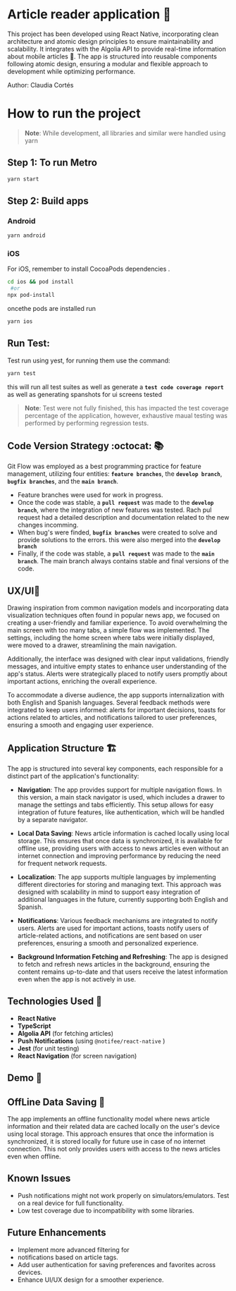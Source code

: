 # Article reader application 📲
This project has been developed using React Native, incorporating clean architecture and atomic design principles to ensure maintainability and scalability. It integrates with the Algolia API to provide real-time information about mobile articles 📱. The app is structured into reusable components following atomic design, ensuring a modular and flexible approach to development while optimizing performance.

Author: Claudia Cortés

# How to run the project

> **Note**: While development, all libraries and similar were handled using yarn 

## Step 1: To run  Metro
```sh
yarn start
```

## Step 2: Build apps

### Android

```sh
yarn android
```

### iOS

For iOS, remember to install CocoaPods dependencies .

```sh
cd ios && pod install 
 #or 
npx pod-install
```
oncethe pods are installed run 
```sh
yarn ios
```

## Run Test:
Test run using yest, for running them use the command:
```sh
yarn test
```
this will run all test suites as well as generate a  **`test code coverage report`** as well as generating spanshots for ui screens tested
> **Note**: Test were not fully finished, this has impacted the test coverage  percentage of the application,  however, exhaustive maual testing was performed by performing regression tests. 

## Code Version Strategy :octocat: 📚

Git Flow was employed as a best programming practice for feature management, utilizing four entities: **`feature branches`**, the **`develop branch`**, **`bugfix branches`**, and the **`main branch`**. 
- Feature branches were used for work in progress.
- Once the code was stable, a **`pull request`** was made to the **`develop branch`**, where the integration of new features was tested. Rach pul request had a detailed description and documentation related to the new changes incomming. 
- When bug's were  finded, **`bugfix branches`** were created to solve and provide solutions to the errors. this were also merged into  the **`develop branch`**
- Finally, if the code was stable, a **`pull request`** was made to the **`main branch`**. The main branch always contains stable and final versions of the code.

## UX/UI📍  
Drawing inspiration from common navigation models and incorporating data visualization techniques often found in popular news app, we focused on creating a user-friendly and familiar experience. To avoid overwhelming the main screen with too many tabs, a simple flow was implemented. The settings, including the home screen where tabs were initially displayed, were moved to a drawer, streamlining the main navigation.  

Additionally, the interface was designed with clear input validations, friendly messages, and intuitive empty states to enhance user understanding of the app's status. Alerts were strategically placed to notify users promptly about important actions, enriching the overall experience.  

To accommodate a diverse audience, the app supports internalization with both English and Spanish languages. Several feedback methods were integrated to keep users informed: alerts for important decisions, toasts for actions related to articles, and notifications tailored to user preferences, ensuring a smooth and engaging user experience.

## Application Structure 🏗️
The app is structured into several key components, each responsible for a distinct part of the application's functionality:

- **Navigation**: The app provides support for multiple navigation flows. In this version, a main stack navigator is used, which includes a drawer to manage the settings and tabs efficiently. This setup allows for easy integration of future features, like authentication, which will be handled by a separate navigator.

- **Local Data Saving**: News article information is cached locally using local storage. This ensures that once data is synchronized, it is available for offline use, providing users with access to news articles even without an internet connection and improving performance by reducing the need for frequent network requests.

- **Localization**: The app supports multiple languages by implementing different directories for storing and managing text. This approach was designed with scalability in mind to support easy integration of additional languages in the future, currently supporting both English and Spanish.

- **Notifications**: Various feedback mechanisms are integrated to notify users. Alerts are used for important actions, toasts notify users of article-related actions, and notifications are sent based on user preferences, ensuring a smooth and personalized experience.

- **Background Information Fetching and Refreshing**: The app is designed to fetch and refresh news articles in the background, ensuring the content remains up-to-date and that users receive the latest information even when the app is not actively in use.

## Technologies Used 📱
- **React Native**
- **TypeScript**
- **Algolia API** (for fetching articles)
- **Push Notifications** (using `@notifee/react-native` )
- **Jest** (for unit testing)
- **React Navigation** (for screen navigation)


## Demo 🚀

## OffLine Data Saving 📲  
The app implements an offline functionality model where news article information and their related data are cached locally on the user's device using local storage. This approach ensures that once the information is synchronized, it is stored locally for future use in case of no internet connection. This not only provides users with access to the news articles even when offline.

## Known Issues
- Push notifications might not work properly on simulators/emulators. Test on a real device for full functionality.
- Low test coverage due to incompatibility with some libraries. 

## Future Enhancements
- Implement more advanced filtering for 
- notifications based on article tags.
- Add user authentication for saving preferences and favorites across devices.
- Enhance UI/UX design for a smoother experience.
